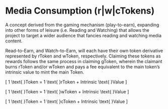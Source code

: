 # Media Consumption (r|w|cTokens)

A concept derived from the gaming mechanism (play-to-earn), expanding into other forms of leisure (i.e. Reading and Watching) that allows the project to target a wider audience that fancies reading and watching media content.

Read-to-Earn, and Watch-to-Earn, will each have their own token derivative represented by rToken and wToken, respectively. Claiming these tokens as rewards follows the same process in claiming gToken, wherein the claimant burns rToken and/or wToken and pays a fee equivalent to the main token’s intrinsic value to mint the main Token.

\[
1 \text{ }Token = 1 \text{ }rToken + Intrinsic \text{ }Value
\]

\[
1 \text{ }Token = 1 \text{ }wToken + Intrinsic \text{ }Value
\]

\[
1 \text{ }Token = 1 \text{ }cToken + Intrinsic \text{ }Value
\]

